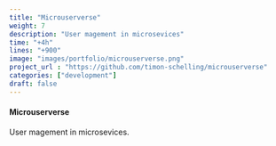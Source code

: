```yaml
---
title: "Microuserverse"
weight: 7
description: "User magement in microsevices"
time: "+4h"
lines: "+900"
image: "images/portfolio/microuserverse.png"
project_url : "https://github.com/timon-schelling/microuserverse"
categories: ["development"]
draft: false
---
```


#### Microuserverse
User magement in microsevices.
